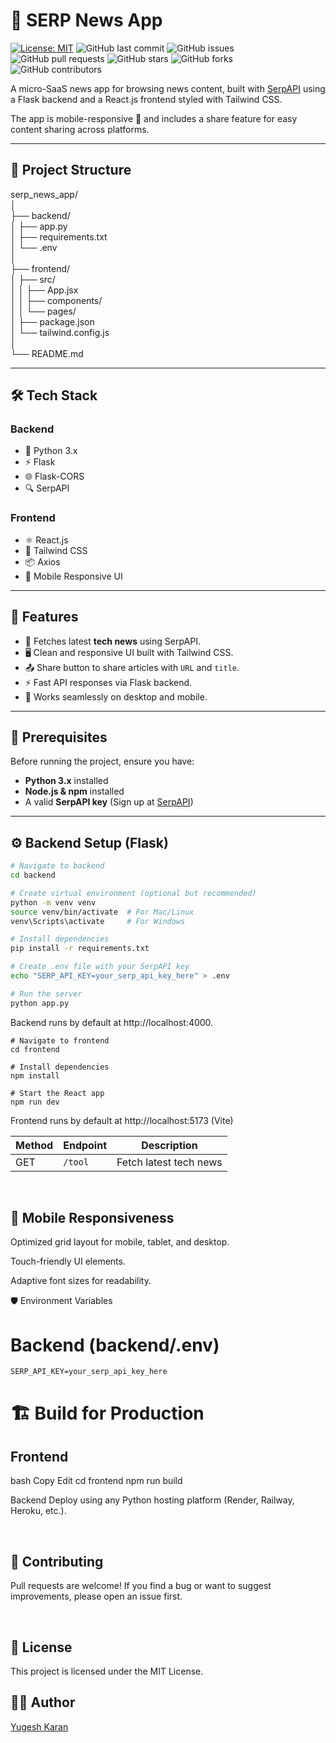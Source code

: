 # 📰 SERP News App
[![License: MIT](https://img.shields.io/badge/License-MIT-yellow.svg)](https://opensource.org/licenses/MIT)
![GitHub last commit](https://img.shields.io/github/last-commit/YUGESHKARAN/serp_news_app)
![GitHub issues](https://img.shields.io/github/issues/YUGESHKARAN/serp_news_app)
![GitHub pull requests](https://img.shields.io/github/issues-pr/YUGESHKARAN/serp_news_app)
![GitHub stars](https://img.shields.io/github/stars/YUGESHKARAN/serp_news_app)
![GitHub forks](https://img.shields.io/github/forks/YUGESHKARAN/serp_news_app)
![GitHub contributors](https://img.shields.io/github/contributors/YUGESHKARAN/serp_news_app)

A micro-SaaS news app for browsing news content, built with [SerpAPI](https://serpapi.com/) using a Flask backend and a React.js frontend styled with Tailwind CSS.

The app is mobile-responsive 📱 and includes a share feature for easy content sharing across platforms.

---

## 📂 Project Structure

serp_news_app/ <br>
│ <br>
├── backend/                <br>
│   ├── app.py               <br>
│   ├── requirements.txt      <br>
│   └── .env                 <br>
│ <br>
├── frontend/                <br>
│   ├── src/ <br>
│   │   ├── App.jsx           <br>
│   │   ├── components/      <br>
│   │   └── pages/            <br>
│   ├── package.json          <br>
│   └── tailwind.config.js  <br>
│ <br>
└── README.md              <br>



---

## 🛠 Tech Stack

### **Backend**
- 🐍 Python 3.x
- ⚡ Flask
- 🌐 Flask-CORS
- 🔍 SerpAPI

### **Frontend**
- ⚛️ React.js
- 🎨 Tailwind CSS
- 📦 Axios
- 📱 Mobile Responsive UI

---

## 🚀 Features
- 🔎 Fetches latest **tech news** using SerpAPI.
- 🖥 Clean and responsive UI built with Tailwind CSS.
- 📤 Share button to share articles with `URL` and `title`.
- ⚡ Fast API responses via Flask backend.
- 📱 Works seamlessly on desktop and mobile.

---

## 📌 Prerequisites

Before running the project, ensure you have:

- **Python 3.x** installed
- **Node.js & npm** installed
- A valid **SerpAPI key** (Sign up at [SerpAPI](https://serpapi.com/))

---

## ⚙️ Backend Setup (Flask)

```bash
# Navigate to backend
cd backend

# Create virtual environment (optional but recommended)
python -m venv venv
source venv/bin/activate  # For Mac/Linux
venv\Scripts\activate     # For Windows

# Install dependencies
pip install -r requirements.txt

# Create .env file with your SerpAPI key
echo "SERP_API_KEY=your_serp_api_key_here" > .env

# Run the server
python app.py
```

Backend runs by default at http://localhost:4000.

```
# Navigate to frontend
cd frontend

# Install dependencies
npm install

# Start the React app
npm run dev
```

Frontend runs by default at http://localhost:5173 (Vite) 

| Method | Endpoint | Description            |
| ------ | -------- | ---------------------- |
| GET    | `/tool`  | Fetch latest tech news |

<br>

## 📱 Mobile Responsiveness
Optimized grid layout for mobile, tablet, and desktop.

Touch-friendly UI elements.

Adaptive font sizes for readability.
<br>

🛡 Environment Variables
# Backend (backend/.env)
```
SERP_API_KEY=your_serp_api_key_here
```

# 🏗 Build for Production
## Frontend
bash
Copy
Edit
cd frontend
npm run build

Backend Deploy using any Python hosting platform (Render, Railway, Heroku, etc.).

<br>

## 🤝 Contributing
Pull requests are welcome!
If you find a bug or want to suggest improvements, please open an issue first.

<br>

## 📜 License
This project is licensed under the MIT License.


## 👨‍💻 Author
[Yugesh Karan](https://github.com/YUGESHKARAN)






















